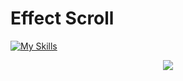 # Effect Scroll
[![My Skills](https://skills.thijs.gg/icons?i=js,html,css)](https://skills.thijs.gg)
<p align="center">
  <img src="https://github.com/Ancoza/effect-scroll/assets/70028126/cf1b19c7-5f15-4c9f-8644-e3534f80f9b9"/>
</p>
